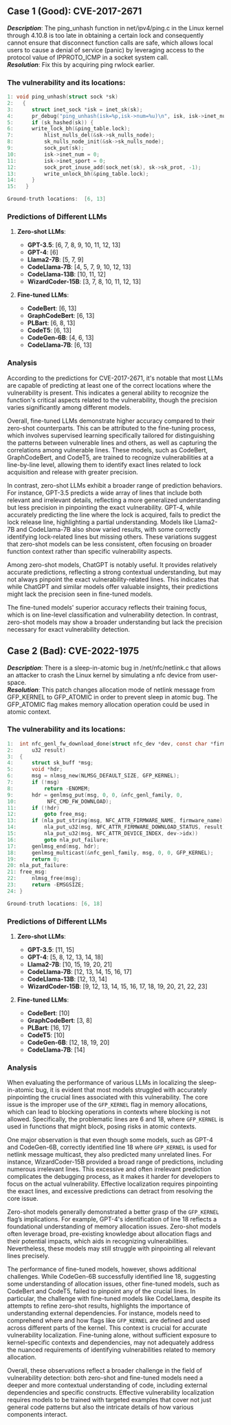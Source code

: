## Case 1 (Good): CVE-2017-2671
***Description***: The ping_unhash function in net/ipv4/ping.c in the Linux kernel through 4.10.8 is too late in obtaining a certain lock and consequently cannot ensure that disconnect function calls are safe, which allows local users to cause a denial of service (panic) by leveraging access to the protocol value of IPPROTO_ICMP in a socket system call.  
***Resolution***: Fix this by acquiring ping rwlock earlier.  
### The vulnerability and its locations:
```c
1: void ping_unhash(struct sock *sk)
2:   {
3:   	struct inet_sock *isk = inet_sk(sk);
4:   	pr_debug("ping_unhash(isk=%p,isk->num=%u)\n", isk, isk->inet_num);
5:   	if (sk_hashed(sk)) {
6: 		write_lock_bh(&ping_table.lock);
7:   		hlist_nulls_del(&sk->sk_nulls_node);
8:   		sk_nulls_node_init(&sk->sk_nulls_node);
9:   		sock_put(sk);
10:   		isk->inet_num = 0;
11:   		isk->inet_sport = 0;
12:   		sock_prot_inuse_add(sock_net(sk), sk->sk_prot, -1);
13: 		write_unlock_bh(&ping_table.lock);
14:   	}
15:   }

Ground-truth locations:  [6, 13]
```
### Predictions of Different LLMs

1. **Zero-shot LLMs**:
    - **GPT-3.5**: [6, 7, 8, 9, 10, 11, 12, 13]
    - **GPT-4**: [6]
    - **Llama2-7B**: [5, 7, 9]
    - **CodeLlama-7B**: [4, 5, 7, 9, 10, 12, 13]
    - **CodeLlama-13B**: [10, 11, 12]
    - **WizardCoder-15B**: [3, 7, 8, 10, 11, 12, 13]

2. **Fine-tuned LLMs**:
    - **CodeBert**: [6, 13]
    - **GraphCodeBert**: [6, 13]
    - **PLBart**: [6, 8, 13]
    - **CodeT5**: [6, 13]
    - **CodeGen-6B**: [4, 6, 13]
    - **CodeLlama-7B**: [6, 13]
### Analysis
According to the predictions for CVE-2017-2671, it's notable that most LLMs are capable of predicting at least one of the correct locations where the vulnerability is present. This indicates a general ability to recognize the function's critical aspects related to the vulnerability, though the precision varies significantly among different models.

Overall, fine-tuned LLMs demonstrate higher accuracy compared to their zero-shot counterparts. This can be attributed to the fine-tuning process, which involves supervised learning specifically tailored for distinguishing the patterns between vulnerable lines and others, as well as capturing the correlations among vulnerable lines. These models, such as CodeBert, GraphCodeBert, and CodeT5, are trained to recognize vulnerabilities at a line-by-line level, allowing them to identify exact lines related to lock acquisition and release with greater precision.

In contrast, zero-shot LLMs exhibit a broader range of prediction behaviors. For instance, GPT-3.5 predicts a wide array of lines that include both relevant and irrelevant details, reflecting a more generalized understanding but less precision in pinpointing the exact vulnerability. GPT-4, while accurately predicting the line where the lock is acquired, fails to predict the lock release line, highlighting a partial understanding. Models like Llama2-7B and CodeLlama-7B also show varied results, with some correctly identifying lock-related lines but missing others. These variations suggest that zero-shot models can be less consistent, often focusing on broader function context rather than specific vulnerability aspects.

Among zero-shot models, ChatGPT is notably useful. It provides relatively accurate predictions, reflecting a strong contextual understanding, but may not always pinpoint the exact vulnerability-related lines. This indicates that while ChatGPT and similar models offer valuable insights, their predictions might lack the precision seen in fine-tuned models.

The fine-tuned models' superior accuracy reflects their training focus, which is on line-level classification and vulnerability detection. In contrast, zero-shot models may show a broader understanding but lack the precision necessary for exact vulnerability detection.

## Case 2 (Bad): CVE-2022-1975
***Description***: There is a sleep-in-atomic bug in /net/nfc/netlink.c that allows an attacker to crash the Linux kernel by simulating a nfc device from user-space.  
***Resolution***: This patch changes allocation mode of netlink message from GFP_KERNEL to GFP_ATOMIC in order to prevent sleep in atomic bug. The GFP_ATOMIC flag makes memory allocation operation could be used in atomic context.  
### The vulnerability and its locations:
```c
1:  int nfc_genl_fw_download_done(struct nfc_dev *dev, const char *firmware_name,
2:      u32 result)
3:  {
4:      struct sk_buff *msg;
5:      void *hdr;
6:      msg = nlmsg_new(NLMSG_DEFAULT_SIZE, GFP_KERNEL);
7:      if (!msg)
8:          return -ENOMEM;
9:      hdr = genlmsg_put(msg, 0, 0, &nfc_genl_family, 0,
10:          NFC_CMD_FW_DOWNLOAD);
11:     if (!hdr)
12:         goto free_msg;
13:     if (nla_put_string(msg, NFC_ATTR_FIRMWARE_NAME, firmware_name) ||
14:         nla_put_u32(msg, NFC_ATTR_FIRMWARE_DOWNLOAD_STATUS, result) ||
15:         nla_put_u32(msg, NFC_ATTR_DEVICE_INDEX, dev->idx))
16:         goto nla_put_failure;
17:     genlmsg_end(msg, hdr);
18:     genlmsg_multicast(&nfc_genl_family, msg, 0, 0, GFP_KERNEL);
19:     return 0;
20: nla_put_failure:
21: free_msg:
22:     nlmsg_free(msg);
23:     return -EMSGSIZE;
24: }

Ground-truth locations: [6, 18]
```
### Predictions of Different LLMs

1. **Zero-shot LLMs**:
    - **GPT-3.5**: [11, 15]
    - **GPT-4**: [5, 8, 12, 13, 14, 18]
    - **Llama2-7B**: [10, 15, 19, 20, 21]
    - **CodeLlama-7B**: [12, 13, 14, 15, 16, 17]
    - **CodeLlama-13B**: [12, 13, 14]
    - **WizardCoder-15B**: [9, 12, 13, 14, 15, 16, 17, 18, 19, 20, 21, 22, 23]

2. **Fine-tuned LLMs**:
    - **CodeBert**: [10]
    - **GraphCodeBert**: [3, 8]
    - **PLBart**: [16, 17]
    - **CodeT5**: [10]
    - **CodeGen-6B**: [12, 18, 19, 20]
    - **CodeLlama-7B**: [14]
### Analysis
When evaluating the performance of various LLMs in localizing the sleep-in-atomic bug, it is evident that most models struggled with accurately pinpointing the crucial lines associated with this vulnerability. The core issue is the improper use of the `GFP_KERNEL` flag in memory allocations, which can lead to blocking operations in contexts where blocking is not allowed. Specifically, the problematic lines are 6 and 18, where `GFP_KERNEL` is used in functions that might block, posing risks in atomic contexts.

One major observation is that even though some models, such as GPT-4 and CodeGen-6B, correctly identified line 18 where `GFP_KERNEL` is used for netlink message multicast, they also predicted many unrelated lines. For instance, WizardCoder-15B provided a broad range of predictions, including numerous irrelevant lines. This excessive and often irrelevant prediction complicates the debugging process, as it makes it harder for developers to focus on the actual vulnerability. Effective localization requires pinpointing the exact lines, and excessive predictions can detract from resolving the core issue.

Zero-shot models generally demonstrated a better grasp of the `GFP_KERNEL` flag’s implications. For example, GPT-4's identification of line 18 reflects a foundational understanding of memory allocation issues. Zero-shot models often leverage broad, pre-existing knowledge about allocation flags and their potential impacts, which aids in recognizing vulnerabilities. Nevertheless, these models may still struggle with pinpointing all relevant lines precisely.

The performance of fine-tuned models, however, shows additional challenges. While CodeGen-6B successfully identified line 18, suggesting some understanding of allocation issues, other fine-tuned models, such as CodeBert and CodeT5, failed to pinpoint any of the crucial lines. In particular, the challenge with fine-tuned models like CodeLlama, despite its attempts to refine zero-shot results, highlights the importance of understanding external dependencies. For instance, models need to comprehend where and how flags like `GFP_KERNEL` are defined and used across different parts of the kernel. This context is crucial for accurate vulnerability localization. Fine-tuning alone, without sufficient exposure to kernel-specific contexts and dependencies, may not adequately address the nuanced requirements of identifying vulnerabilities related to memory allocation.

Overall, these observations reflect a broader challenge in the field of vulnerability detection: both zero-shot and fine-tuned models need a deeper and more contextual understanding of code, including external dependencies and specific constructs. Effective vulnerability localization requires models to be trained with targeted examples that cover not just general code patterns but also the intricate details of how various components interact.
